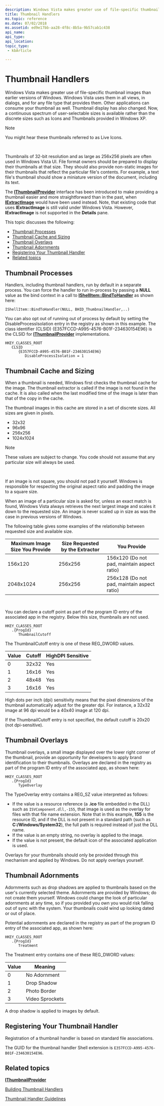 ```yaml
---
description: Windows Vista makes greater use of file-specific thumbnail images than earlier versions of Windows.
title: Thumbnail Handlers
ms.topic: reference
ms.date: 07/02/2018
ms.assetid: ed9e17bb-aa28-4f8c-8b5a-9b57cab1c438
api_name: 
api_type: 
api_location: 
topic_type: 
 - kbArticle

---
```


# Thumbnail Handlers

Windows Vista makes greater use of file-specific thumbnail images than earlier versions of Windows. Windows Vista uses them in all views, in dialogs, and for any file type that provides them. Other applications can consume your thumbnail as well. Thumbnail display has also changed. Now, a continuous spectrum of user-selectable sizes is available rather than the discrete sizes such as Icons and Thumbnails provided in Windows XP.

> [!Note]  
> You might hear these thumbnails referred to as Live Icons.

 

Thumbnails of 32-bit resolution and as large as 256x256 pixels are often used in Windows Vista UI. File format owners should be prepared to display their thumbnails at that size. They should also provide non-static images for their thumbnails that reflect the particular file's contents. For example, a text file's thumbnail should show a miniature version of the document, including its text.

The [**IThumbnailProvider**](/windows/desktop/api/Thumbcache/nn-thumbcache-ithumbnailprovider) interface has been introduced to make providing a thumbnail easier and more straightforward than in the past, when [**IExtractImage**](/windows/desktop/api/shobjidl_core/nn-shobjidl_core-iextractimage) would have been used instead. Note, that existing code that uses **IExtractImage** is still valid under Windows Vista. However, **IExtractImage** is not supported in the **Details** pane.

This topic discusses the following:

-   [Thumbnail Processes](#thumbnail-processes)
-   [Thumbnail Cache and Sizing](#thumbnail-cache-and-sizing)
-   [Thumbnail Overlays](#thumbnail-overlays)
-   [Thumbnail Adornments](#thumbnail-adornments)
-   [Registering Your Thumbnail Handler](#registering-your-thumbnail-handler)
-   [Related topics](#related-topics)

## Thumbnail Processes

Handlers, including thumbnail handlers, run by default in a separate process. You can force the handler to run in-process by passing a **NULL** value as the bind context in a call to [**IShellItem::BindToHandler**](/windows/desktop/api/shobjidl_core/nf-shobjidl_core-ishellitem-bindtohandler) as shown here:


```
IShellItem::BindToHandler(NULL, BHID_ThumbnailHandler,..)
```



You can also opt out of running out of process by default by setting the DisableProcessIsolation entry in the registry as shown in this example. The class identifier (CLSID) {E357FCCD-A995-4576-B01F-234630154E96} is the CLSID for [**IThumbnailProvider**](/windows/desktop/api/Thumbcache/nn-thumbcache-ithumbnailprovider) implementations.

```
HKEY_CLASSES_ROOT
   CLSID
      {E357FCCD-A995-4576-B01F-234630154E96}
         DisableProcessIsolation = 1
```

## Thumbnail Cache and Sizing

When a thumbnail is needed, Windows first checks the thumbnail cache for the image. The thumbnail extractor is called if the image is not found in the cache. It is also called when the last modified time of the image is later than that of the copy in the cache.

The thumbnail images in this cache are stored in a set of discrete sizes. All sizes are given in pixels.

-   32x32
-   96x96
-   256x256
-   1024x1024

> [!Note]  
> These values are subject to change. You code should not assume that any particular size will always be used.

 

If an image is not square, you should not pad it yourself. Windows is responsible for respecting the original aspect ratio and padding the image to a square size.

When an image of a particular size is asked for, unless an exact match is found, Windows Vista always retrieves the next largest image and scales it down to the requested size. An image is never scaled up in size as was the case in previous versions of Windows.

The following table gives some examples of the relationship between requested size and available size.



| Maximum Image Size You Provide | Size Requested by the Extractor | You Provide                                 |
|--------------------------------|---------------------------------|---------------------------------------------|
| 156x120                        | 256x256                         | 156x120 (Do not pad, maintain aspect ratio) |
| 2048x1024                      | 256x256                         | 256x128 (Do not pad, maintain aspect ratio) |



 

You can declare a cutoff point as part of the program ID entry of the associated app in the registry. Below this size, thumbnails are not used.

```
HKEY_CLASSES_ROOT
   .{ProgId}
      ThumbnailCutoff
```

The ThumbnailCutoff entry is one of these REG\_DWORD values.

| Value | Cutoff | HighDPI Sensitive |
|-------|--------|-------------------|
| 0     | 32x32  | Yes               |
| 1     | 16x16  | Yes               |
| 2     | 48x48  | Yes               |
| 3     | 16x16  | Yes               |


High dots per inch (dpi) sensitivity means that the pixel dimensions of the thumbnail automatically adjust for the greater dpi. For instance, a 32x32 image at 96 dpi would be a 40x40 image at 120 dpi.

If the ThumbnailCutoff entry is not specified, the default cutoff is 20x20 (not dpi-sensitive).

## Thumbnail Overlays

Thumbnail overlays, a small image displayed over the lower right corner of the thumbnail, provide an opportunity for developers to apply brand identification to their thumbnails. Overlays are declared in the registry as part of the program ID entry of the associated app, as shown here:

```
HKEY_CLASSES_ROOT
   .{ProgId}
      TypeOverlay
```

The TypeOverlay entry contains a REG\_SZ value interpreted as follows:

-   If the value is a resource reference (a **.ico** file embedded in the DLL) such as `ISVComponent.dll,-155`, that image is used as the overlay for files with that file name extension. Note that in this example, **155** is the resource ID, and if the DLL is not present in a standard path (such as **C:/Windows/System32**), the full path is required instead of just the DLL name.
-   If the value is an empty string, no overlay is applied to the image.
-   If the value is not present, the default icon of the associated application is used.

Overlays for your thumbnails should only be provided through this mechanism and applied by Windows. Do not apply overlays yourself.

## Thumbnail Adornments

Adornments such as drop shadows are applied to thumbnails based on the user's currently selected theme. Adornments are provided by Windows; do not create them yourself. Windows could change the look of particular adornments at any time, so if you provided you own you would risk falling out of sync with the system. Your thumbnails could wind up looking dated or out of place.

Potential adornments are declared in the registry as part of the program ID entry of the associated app, as shown here:

```
HKEY_CLASSES_ROOT
   .{ProgId}
      Treatment
```

The Treatment entry contains one of these REG\_DWORD values:



| Value | Meaning         |
|-------|-----------------|
| 0     | No Adornment    |
| 1     | Drop Shadow     |
| 2     | Photo Border    |
| 3     | Video Sprockets |


A drop shadow is applied to images by default.

## Registering Your Thumbnail Handler

Registration of a thumbnail handler is based on standard file associations.

The GUID for the thumbnail handler Shell extension is `E357FCCD-A995-4576-B01F-234630154E96`.

## Related topics

<dl> <dt>

[**IThumbnailProvider**](/windows/desktop/api/Thumbcache/nn-thumbcache-ithumbnailprovider)
</dt> <dt>

[Building Thumbnail Handlers](building-thumbnail-providers.md)
</dt> <dt>

[Thumbnail Handler Guidelines](thumbnail-provider-guidelines.md)
</dt> </dl>

 

 



